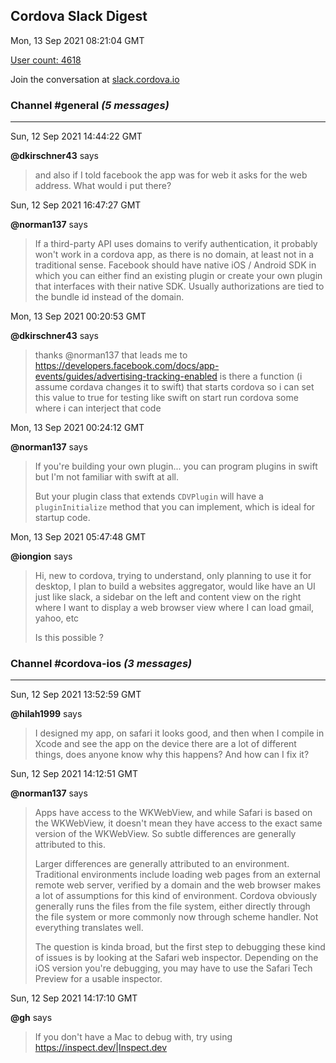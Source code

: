 ## Cordova Slack Digest
Mon, 13 Sep 2021 08:21:04 GMT

[User count: 4618](https://cordova.slack.com/)


Join the conversation at [slack.cordova.io](http://slack.cordova.io/)

### __Channel #general__ _(5 messages)_
---

Sun, 12 Sep 2021 14:44:22 GMT

__@dkirschner43__ says 
> and also if I told facebook the app was for web it asks for the web address.  What would i put there?
> 

Sun, 12 Sep 2021 16:47:27 GMT

__@norman137__ says 
> If a third-party API uses domains to verify authentication, it probably won't work in a cordova app, as there is no domain, at least not in a traditional sense. Facebook should have native iOS / Android SDK in which you can either find an existing plugin or create your own plugin that interfaces with their native SDK. Usually authorizations are tied to the bundle id instead of the domain.
> 

Mon, 13 Sep 2021 00:20:53 GMT

__@dkirschner43__ says 
> thanks @norman137 that leads me to
> <https://developers.facebook.com/docs/app-events/guides/advertising-tracking-enabled>
> is there a function (i assume cordava changes it to swift) that starts cordova so i can set this value to true for testing
> like swift on start run cordova
> some where i can interject that code
> 

Mon, 13 Sep 2021 00:24:12 GMT

__@norman137__ says 
> If you're building your own plugin... you can program plugins in swift but I'm not familiar with swift at all.
> 
> But your plugin class that extends `CDVPlugin` will have a `pluginInitialize` method that you can implement, which is ideal for startup code.
> 

Mon, 13 Sep 2021 05:47:48 GMT

__@iongion__ says 
> Hi, new to cordova, trying to understand, only planning to use it for desktop, I plan to build a websites aggregator, would like have an UI just like slack, a sidebar on the left and content view on the right where I want to display a web browser view where I can load gmail, yahoo, etc
> 
> Is this possible ?
> 

### __Channel #cordova-ios__ _(3 messages)_
---

Sun, 12 Sep 2021 13:52:59 GMT

__@hilah1999__ says 
> I designed my app, on safari it looks good, and then when I compile in Xcode and see the app on the device there are a lot of different things, does anyone know why this happens? And how can I fix it?
> 

Sun, 12 Sep 2021 14:12:51 GMT

__@norman137__ says 
> Apps have access to the WKWebView, and while Safari is based on the WKWebView, it doesn't mean they have access to the exact same version of the WKWebView. So subtle differences are generally attributed to this.
> 
> Larger differences are generally attributed to an environment. Traditional environments include loading web pages from an external remote web server, verified by a domain and the web browser makes a lot of assumptions for this kind of environment. Cordova obviously generally runs the files from the file system, either directly through the file system or more commonly now through scheme handler. Not everything translates well.
> 
> The question is kinda broad, but the first step to debugging these kind of issues is by looking at the Safari web inspector. Depending on the iOS version you're debugging, you may have to use the Safari Tech Preview for a usable inspector.
> 

Sun, 12 Sep 2021 14:17:10 GMT

__@gh__ says 
> If you don't have a Mac to debug with, try using <https://inspect.dev/|Inspect.dev>
> 
